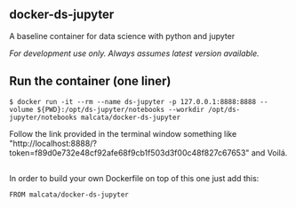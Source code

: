 ## docker-ds-jupyter
A baseline container for data science with python and jupyter

*For development use only. Always assumes latest version available.*

## Run the container (one liner)
```shell
$ docker run -it --rm --name ds-jupyter -p 127.0.0.1:8888:8888 --volume ${PWD}:/opt/ds-jupyter/notebooks --workdir /opt/ds-jupyter/notebooks malcata/docker-ds-jupyter
```

Follow the link provided in the terminal window something like "http://localhost:8888/?token=f89d0e732e48cf92afe68f9cb1f503d3f00c48f827c67653" and Voilá.

## 
In order to build your own Dockerfile on top of this one just add this:
```
FROM malcata/docker-ds-jupyter
```

